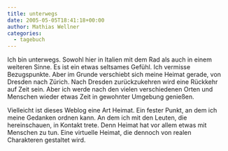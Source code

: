 ```yaml
---
title: unterwegs
date: 2005-05-05T18:41:18+00:00
author: Mathias Wellner
categories:
  - tagebuch
---
```

Ich bin unterwegs. Sowohl hier in Italien mit dem Rad als auch in einem weiteren Sinne. Es ist ein etwas seltsames Gefühl. Ich vermisse Bezugspunkte. Aber im Grunde verschiebt sich meine Heimat gerade, von Dresden nach Zürich. Nach Dresden zurückzukehren wird eine Rückkehr auf Zeit sein. Aber ich werde nach den vielen verschiedenen Orten und Menschen wieder etwas Zeit in gewohnter Umgebung genießen. 

Vielleicht ist dieses Weblog eine Art Heimat. Ein fester Punkt, an dem ich meine Gedanken ordnen kann. An dem ich mit den Leuten, die hereinschauen, in Kontakt trete. Denn Heimat hat vor allem etwas mit Menschen zu tun. Eine virtuelle Heimat, die dennoch von realen Charakteren gestaltet wird.